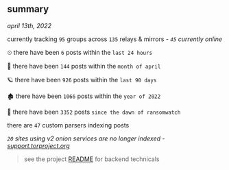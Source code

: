 
## summary
_april 13th, 2022_

currently tracking `95` groups across `135` relays & mirrors - _`45` currently online_

⏲ there have been `6` posts within the `last 24 hours`

🦈 there have been `144` posts within the `month of april`

🪐 there have been `926` posts within the `last 90 days`

🏚 there have been `1066` posts within the `year of 2022`

🦕 there have been `3352` posts `since the dawn of ransomwatch`

there are `47` custom parsers indexing posts

_`20` sites using v2 onion services are no longer indexed - [support.torproject.org](https://support.torproject.org/onionservices/v2-deprecation/)_

> see the project [README](https://github.com/thetanz/ransomwatch#ransomwatch--) for backend technicals
